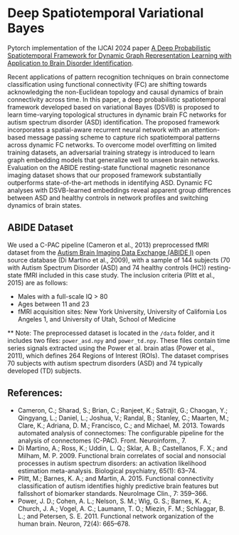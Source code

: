 # Deep Spatiotemporal Variational Bayes

Pytorch implementation of the IJCAI 2024 paper [A Deep Probabilistic Spatiotemporal Framework for Dynamic Graph
Representation Learning with Application to Brain Disorder Identification](https://github.com/Monash-NeuroAI/Deep-Spatiotemporal-Variational-Bayes).

Recent applications of pattern recognition techniques on brain connectome classification using functional connectivity (FC) are shifting towards acknowledging the non-Euclidean topology and causal dynamics of brain connectivity across time. In this paper, a deep probabilistic spatiotemporal framework developed based on variational Bayes (DSVB) is proposed to learn time-varying topological structures in dynamic brain FC networks for autism spectrum disorder (ASD) identification. The proposed framework incorporates a spatial-aware recurrent neural network with an attention-based message passing scheme to capture rich spatiotemporal patterns across dynamic FC networks. To overcome model overfitting on limited training datasets, an adversarial training strategy is introduced to learn graph embedding models that generalize well to unseen brain networks. Evaluation on the ABIDE resting-state functional magnetic resonance imaging dataset shows that our proposed framework substantially outperforms state-of-the-art methods in identifying ASD. Dynamic FC analyses with DSVB-learned embeddings reveal apparent group differences between ASD and healthy controls in network profiles and switching dynamics of brain states.

## ABIDE Dataset
We used a C-PAC pipeline (Cameron et al., 2013) preprocessed fMRI dataset from the [Autism Brain Imaging Data Exchange (ABIDE I)](https://fcon_1000.projects.nitrc.org/indi/abide/abide_I.html) open source database (Di Martino et al., 2009), with a sample of 144 subjects (70 with Autism Spectrum Disorder (ASD) and 74 healthy controls (HC)) resting-state fMRI included in this case study. The inclusion criteria (Plitt et al., 2015) are as follows:
- Males with a full-scale IQ > 80
- Ages between 11 and 23
- fMRI acquisition sites: New York University, University of California Los Angeles 1, and University of Utah, School of Medicine

** Note: The preprocessed dataset is located in the `/data` folder, and it includes two files: `power_asd.npy` and `power_td.npy`. These files contain time series signals extracted using the Power et al. brain atlas (Power et al., 2011), which defines 264 Regions of Interest (ROIs). The dataset comprises 70 subjects with autism spectrum disorders (ASD) and 74 typically developed (TD) subjects.

## References:
- Cameron, C.; Sharad, S.; Brian, C.; Ranjeet, K.; Satrajit, G.; Chaogan, Y.; Qingyang, L.; Daniel, L.; Joshua, V.; Randal, B.; Stanley, C.; Maarten, M.; Clare, K.; Adriana, D. M.; Francisco, C.; and Michael, M. 2013. Towards automated analysis of connectomes: The configurable pipeline for the analysis of connectomes (C-PAC). Front. Neuroinform., 7.
- Di Martino, A.; Ross, K.; Uddin, L. Q.; Sklar, A. B.; Castellanos, F. X.; and Milham, M. P. 2009. Functional brain correlates of social and nonsocial processes in autism spectrum disorders: an activation likelihood estimation meta-analysis. Biological psychiatry, 65(1): 63–74.
- Plitt, M.; Barnes, K. A.; and Martin, A. 2015. Functional connectivity classification of autism identifies highly predictive brain features but fallsshort of biomarker standards. NeuroImage Clin., 7: 359–366.
- Power, J. D.; Cohen, A. L.; Nelson, S. M.; Wig, G. S.; Barnes, K. A.; Church, J. A.; Vogel, A. C.; Laumann, T. O.; Miezin, F. M.; Schlaggar, B. L.; and Petersen, S. E. 2011. Functional network organization of the human brain. Neuron, 72(4): 665–678.
